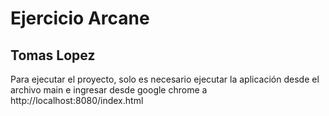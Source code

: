 # Ejercicio Arcane
## Tomas Lopez
Para ejecutar el proyecto, solo es necesario ejecutar la aplicación desde el archivo main e ingresar desde google chrome a http://localhost:8080/index.html
